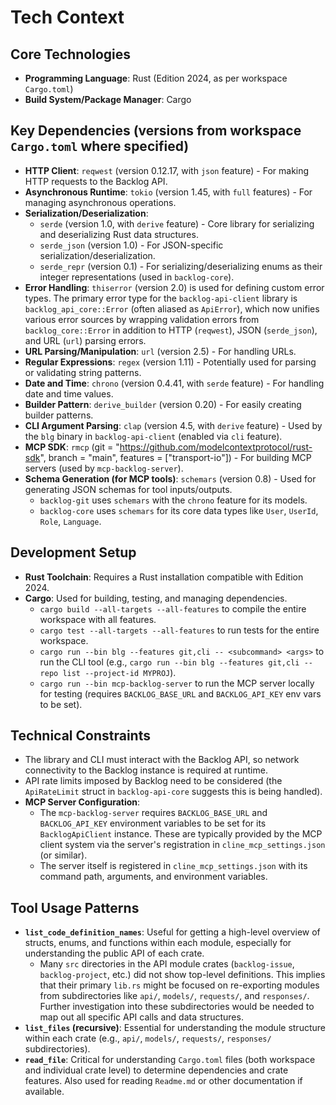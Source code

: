 # Tech Context

## Core Technologies
-   **Programming Language**: Rust (Edition 2024, as per workspace `Cargo.toml`)
-   **Build System/Package Manager**: Cargo

## Key Dependencies (versions from workspace `Cargo.toml` where specified)
-   **HTTP Client**: `reqwest` (version 0.12.17, with `json` feature) - For making HTTP requests to the Backlog API.
-   **Asynchronous Runtime**: `tokio` (version 1.45, with `full` features) - For managing asynchronous operations.
-   **Serialization/Deserialization**:
    -   `serde` (version 1.0, with `derive` feature) - Core library for serializing and deserializing Rust data structures.
    -   `serde_json` (version 1.0) - For JSON-specific serialization/deserialization.
    -   `serde_repr` (version 0.1) - For serializing/deserializing enums as their integer representations (used in `backlog-core`).
-   **Error Handling**: `thiserror` (version 2.0) is used for defining custom error types. The primary error type for the `backlog-api-client` library is `backlog_api_core::Error` (often aliased as `ApiError`), which now unifies various error sources by wrapping validation errors from `backlog_core::Error` in addition to HTTP (`reqwest`), JSON (`serde_json`), and URL (`url`) parsing errors.
-   **URL Parsing/Manipulation**: `url` (version 2.5) - For handling URLs.
-   **Regular Expressions**: `regex` (version 1.11) - Potentially used for parsing or validating string patterns.
-   **Date and Time**: `chrono` (version 0.4.41, with `serde` feature) - For handling date and time values.
-   **Builder Pattern**: `derive_builder` (version 0.20) - For easily creating builder patterns.
-   **CLI Argument Parsing**: `clap` (version 4.5, with `derive` feature) - Used by the `blg` binary in `backlog-api-client` (enabled via `cli` feature).
-   **MCP SDK**: `rmcp` (git = "https://github.com/modelcontextprotocol/rust-sdk", branch = "main", features = ["transport-io"]) - For building MCP servers (used by `mcp-backlog-server`).
-   **Schema Generation (for MCP tools)**: `schemars` (version 0.8) - Used for generating JSON schemas for tool inputs/outputs.
    -   `backlog-git` uses `schemars` with the `chrono` feature for its models.
    -   `backlog-core` uses `schemars` for its core data types like `User`, `UserId`, `Role`, `Language`.

## Development Setup
-   **Rust Toolchain**: Requires a Rust installation compatible with Edition 2024.
-   **Cargo**: Used for building, testing, and managing dependencies.
    -   `cargo build --all-targets --all-features` to compile the entire workspace with all features.
    -   `cargo test --all-targets --all-features` to run tests for the entire workspace.
    -   `cargo run --bin blg --features git,cli -- <subcommand> <args>` to run the CLI tool (e.g., `cargo run --bin blg --features git,cli -- repo list --project-id MYPROJ`).
    -   `cargo run --bin mcp-backlog-server` to run the MCP server locally for testing (requires `BACKLOG_BASE_URL` and `BACKLOG_API_KEY` env vars to be set).

## Technical Constraints
-   The library and CLI must interact with the Backlog API, so network connectivity to the Backlog instance is required at runtime.
-   API rate limits imposed by Backlog need to be considered (the `ApiRateLimit` struct in `backlog-api-core` suggests this is being handled).
-   **MCP Server Configuration**:
    -   The `mcp-backlog-server` requires `BACKLOG_BASE_URL` and `BACKLOG_API_KEY` environment variables to be set for its `BacklogApiClient` instance. These are typically provided by the MCP client system via the server's registration in `cline_mcp_settings.json` (or similar).
    -   The server itself is registered in `cline_mcp_settings.json` with its command path, arguments, and environment variables.

## Tool Usage Patterns
-   **`list_code_definition_names`**: Useful for getting a high-level overview of structs, enums, and functions within each module, especially for understanding the public API of each crate.
    -   Many `src` directories in the API module crates (`backlog-issue`, `backlog-project`, etc.) did not show top-level definitions. This implies that their primary `lib.rs` might be focused on re-exporting modules from subdirectories like `api/`, `models/`, `requests/`, and `responses/`. Further investigation into these subdirectories would be needed to map out all specific API calls and data structures.
-   **`list_files` (recursive)**: Essential for understanding the module structure within each crate (e.g., `api/`, `models/`, `requests/`, `responses/` subdirectories).
-   **`read_file`**: Critical for understanding `Cargo.toml` files (both workspace and individual crate level) to determine dependencies and crate features. Also used for reading `Readme.md` or other documentation if available.

